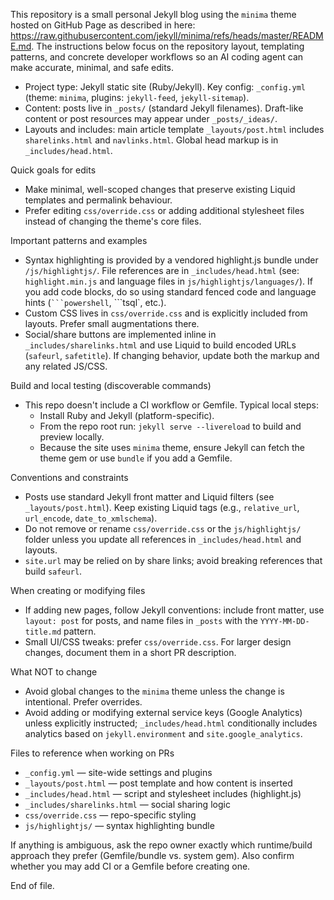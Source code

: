 <!-- .github/copilot-instructions.md for s-hubert.github.io -->

This repository is a small personal Jekyll blog using the `minima` theme hosted on GitHub Page as described in here: https://raw.githubusercontent.com/jekyll/minima/refs/heads/master/README.md. The instructions below focus on the repository layout, templating patterns, and concrete developer workflows so an AI coding agent can make accurate, minimal, and safe edits.

- Project type: Jekyll static site (Ruby/Jekyll). Key config: `_config.yml` (theme: `minima`, plugins: `jekyll-feed`, `jekyll-sitemap`).
- Content: posts live in `_posts/` (standard Jekyll filenames). Draft-like content or post resources may appear under `_posts/_ideas/`.
- Layouts and includes: main article template `_layouts/post.html` includes `sharelinks.html` and `navlinks.html`. Global head markup is in `_includes/head.html`.

Quick goals for edits

- Make minimal, well-scoped changes that preserve existing Liquid templates and permalink behaviour.
- Prefer editing `css/override.css` or adding additional stylesheet files instead of changing the theme's core files.

Important patterns and examples

- Syntax highlighting is provided by a vendored highlight.js bundle under `/js/highlightjs/`. File references are in `_includes/head.html` (see: `highlight.min.js` and language files in `js/highlightjs/languages/`). If you add code blocks, do so using standard fenced code and language hints (` ```powershell `, ```tsql`, etc.).
- Custom CSS lives in `css/override.css` and is explicitly included from layouts. Prefer small augmentations there.
- Social/share buttons are implemented inline in `_includes/sharelinks.html` and use Liquid to build encoded URLs (`safeurl`, `safetitle`). If changing behavior, update both the markup and any related JS/CSS.

Build and local testing (discoverable commands)

- This repo doesn't include a CI workflow or Gemfile. Typical local steps:
  - Install Ruby and Jekyll (platform-specific).
  - From the repo root run: `jekyll serve --livereload` to build and preview locally.
  - Because the site uses `minima` theme, ensure Jekyll can fetch the theme gem or use `bundle` if you add a Gemfile.

Conventions and constraints

- Posts use standard Jekyll front matter and Liquid filters (see `_layouts/post.html`). Keep existing Liquid tags (e.g., `relative_url`, `url_encode`, `date_to_xmlschema`).
- Do not remove or rename `css/override.css` or the `js/highlightjs/` folder unless you update all references in `_includes/head.html` and layouts.
- `site.url` may be relied on by share links; avoid breaking references that build `safeurl`.

When creating or modifying files

- If adding new pages, follow Jekyll conventions: include front matter, use `layout: post` for posts, and name files in `_posts` with the `YYYY-MM-DD-title.md` pattern.
- Small UI/CSS tweaks: prefer `css/override.css`. For larger design changes, document them in a short PR description.

What NOT to change

- Avoid global changes to the `minima` theme unless the change is intentional. Prefer overrides.
- Avoid adding or modifying external service keys (Google Analytics) unless explicitly instructed; `_includes/head.html` conditionally includes analytics based on `jekyll.environment` and `site.google_analytics`.

Files to reference when working on PRs

- `_config.yml` — site-wide settings and plugins
- `_layouts/post.html` — post template and how content is inserted
- `_includes/head.html` — script and stylesheet includes (highlight.js)
- `_includes/sharelinks.html` — social sharing logic
- `css/override.css` — repo-specific styling
- `js/highlightjs/` — syntax highlighting bundle

If anything is ambiguous, ask the repo owner exactly which runtime/build approach they prefer (Gemfile/bundle vs. system gem). Also confirm whether you may add CI or a Gemfile before creating one.

End of file.
